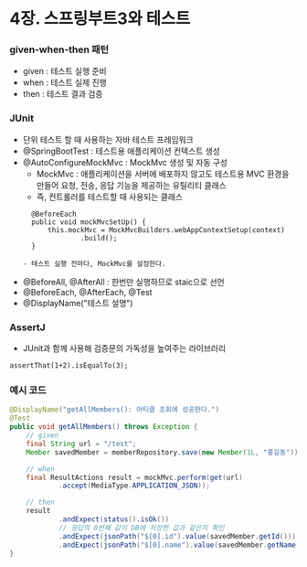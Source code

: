# 4장. 스프링부트3와 테스트
### given-when-then 패턴
- given : 테스트 실행 준비
- when : 테스트 실제 진행
- then : 테스트 결과 검증

### JUnit
- 단위 테스트 할 때 사용하는 자바 테스트 프레임워크
- @SpringBootTest : 테스트용 애플리케이션 컨텍스트 생성
- @AutoConfigureMockMvc : MockMvc 생성 및 자동 구성
  - MockMvc : 애플리케이션을 서버에 배포하지 않고도 테스트용 MVC 환경을 만들어 요청, 전송, 응답 기능을 제공하는 유틸리티 클래스
  - 즉, 컨트롤러를 테스트할 때 사용되는 클래스
  ```
    @BeforeEach
    public void mockMvcSetUp() {
        this.mockMvc = MockMvcBuilders.webAppContextSetup(context)
                .build();
    }
  
  - 테스트 실행 전마다, MockMvc를 설정한다.
  ```
- @BeforeAll, @AfterAll : 한번만 실행하므로 staic으로 선언
- @BeforeEach, @AfterEach, @Test
- @DisplayName("테스트 설명")

### AssertJ
- JUnit과 함께 사용해 검증문의 가독성을 높여주는 라이브러리
```
assertThat(1+2).isEqualTo(3);
```

### 예시 코드
```java
@DisplayName("getAllMembers(): 아티클 조회에 성공한다.")
@Test
public void getAllMembers() throws Exception {
    // given
    final String url = "/test";
    Member savedMember = memberRepository.save(new Member(1L, "홍길동"));

    // when
    final ResultActions result = mockMvc.perform(get(url)
            .accept(MediaType.APPLICATION_JSON));

    // then
    result
            .andExpect(status().isOk())
            // 응답의 0번째 값이 DB에 저장한 값과 같은지 확인
            .andExpect(jsonPath("$[0].id").value(savedMember.getId()))
            .andExpect(jsonPath("$[0].name").value(savedMember.getName()));
}

```